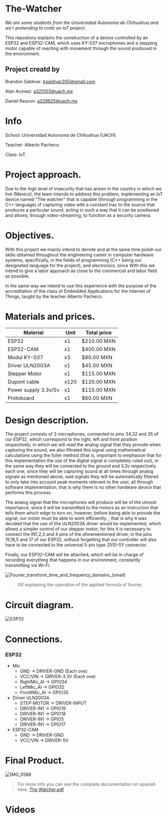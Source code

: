 # The-Watcher
*We are some students from the Universidad Autonoma de Chihuahua and we'r pretending to crate an IoT project.*

This repository explains the construction of a device controlled by an ESP32 and ESP32-CAM, which uses KY-037 microphones and a stepping motor capable of reacting with movement through the sound produced in the environment.

## Project creatd by 
Brandon Saldivar: bsaldivar205@gmail.com 

Alan Acevez: a325103@uach.mx

Daniel Rascon: a329625@uach.mx

# Info 
School: Universidad Autonoma de Chihuahua (UACH).

Teacher: Alberto Pacheco. 

Class: IoT.

# Project approach.
Due to the high level of insecurity that has arisen in the country in which we live (Mexico), the team intends to address this problem, implementing an IoT device named "The watcher" that is capable (through programming in the C++ language) of capturing video with a constant trac to the source that produces a particular sound, acting in such a way that it can be positioned and allows, through video-streaming, to function as a security camera.

# Objectives.
With this project we mainly intend to denote and at the same time polish our skills obtained throughout the engineering career in computer hardware systems, specifically, in the fields of programming (C++ being our designated language for the project), and electronics, since With this we intend to give a labor approach as close to the commercial and labor field as possible.

In the same way we intend to use this experience with the purpose of the accreditation of the class of Embedded Applications for the Internet of Things, taught by the teacher Alberto Pacheco.

# Materials and prices.

|Material | Unit | Total price|
| ------------- | ------------- |------------- |
| ESP32 | x1 | $210.00 MXN |
| ESP32-CAM | x1 | $400.00 MXN |
| Modul KY-037 | x3 | $80.00 MXN |
| Driver ULN2003A | x1 | $45.00 MXN |
| Stepper Motor | x1 | $115.00 MXN |
| Dupont cable | x120 | $120.00 MXN |
| Power supply 3.3v/5v | x1 | $115.00 MXN |
| Protoboard | x1 | $60.00 MXN |

# Design description.
The project consists of 3 microphones, connected to pins 34,32 and 35 of our ESP32, which correspond to the right, left and front position respectively, in which we will read the analog signal that they provide when capturing the sound, we also filtrated this signal using mathematical calculations  using the fulier method  (that is, important to emphasize that for this implementation the use of the digital signal is completely ruled out), in the same way they will be connected to the ground and 3.3v respectively each one, since they will be capturing sound at all times through analog signals as mentioned above, said signals they will be automatically filtered to only take into account peak moments relevant to the user, all through software implementation, that is why there is no other hardware device that performs this process.

The analog signal that the microphones will produce will be of the utmost importance, since it will be transmitted to the motors as an instruction that tells them which edge to turn on, however, before being able to provide the signal, our motor must be able to work efficiently. , that is why it was decided that the use of the ULN2003A driver would be implemented, which allows a simpler control of our stepper motor, for this it is necessary to connect the IN1,2,3 and 4 pins of the aforementioned driver, in the pins 19,18,5 and 17 of our ESP32, without forgetting that our controller will also have to be connected to the universal 5-pin type 2510-5Y connector.

Finally, our ESP32-CAM will be attached, which will be in charge of recording everything that happens in our environment, constantly transmitting via Wi-Fi.

![Fourier_transform_time_and_frequency_domains_(small)](https://user-images.githubusercontent.com/67432471/170385025-44599dc4-c1c9-4563-8042-26851838416f.gif)
> Gif explaining the operation of the applied formula of fourier.


# Circuit diagram.
![ESP32](https://user-images.githubusercontent.com/67432471/170387686-19086537-903e-45f4-9d0f-346dabd817a4.png)


# Connections.
### ESP32
- Mic 
  - GND            ->  DRIVER-GND (Each one)
  - VCC/VIN        ->  DRIVER-3.3V (Each one)
  - RightMic_AI    ->  GPIO34
  - LeftMic_AI     ->  GPIO32
  - FronttMic_AI   ->  GPIO35
- Driver ULN2003A
  - STEP-MOTOR     -> DRIVER-INPUT
  - DRIVER-IN1     -> GPIO19
  - DRIVER-IN1     -> GPIO18
  - DRIVER-IN1     -> GPIO5
  - DRIVER-IN1     -> GPIO17
- ESP32-CAM
  - GND            ->  DRIVER-GND
  - VCC/VIN        ->  DRIVER-5V

# Final Product. 
![IMG_0588](https://user-images.githubusercontent.com/67432471/170386506-0b7ad983-edc7-4912-bfc5-20c4b4940fdb.jpeg)

 > For more info you can see the complete documentation on spanish here.
 > [The Watcher.pdf](https://github.com/Bsald205/The-Watcher/files/8775249/The.Watcher.pdf)

# Videos 


